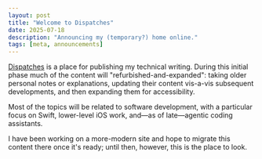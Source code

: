 ```yaml
---
layout: post
title: "Welcome to Dispatches"
date: 2025-07-18
description: "Announcing my (temporary?) home online."
tags: [meta, announcements]
---
```


[Dispatches](../index.md) is a place for publishing my technical writing. During this initial phase much of the content will "refurbished-and-expanded": taking older personal notes or explanations, updating their content vis-a-vis subsequent developments, and then expanding them for accessibility.

Most of the topics will be related to software development, with a particular focus on Swift, lower-level iOS work, and—as of late—agentic coding assistants.

I have been working on a more-modern site and hope to migrate this content there once it's ready; until then, however, this is the place to look.
